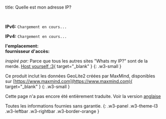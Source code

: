 title: Quelle est mon adresse IP?

<p>&nbsp;</p>
<p>
  <strong class="w3-large">IPv6:</strong> 
  <code class="w3-large w3-responsive" id="ip6" onclick="copyToClipboard('ip6');" style="cursor: copy;">Chargement en cours...</code>
</p>
<p>
  <strong class="w3-large">IPv4:</strong> 
  <code class="w3-large w3-responsive" id="ip4" onclick="copyToClipboard('ip4');" style="cursor: copy;">Chargement en cours...</code>
</p>
<div>
  <strong>l'emplacement:</strong>
  <span id="iploc"></span>
</div>
<div class="w3-small">
  <strong>fournisseur d'accès:</strong>
  <span id="ipasn"></span>
</div>


*inspiré par:* Parce que tous les autres sites "Whats my IP?" sont de la merde. [Host yourself :3](https://git.clerie.de/clerie/ip.clerie.de){ target="_blank" }
{: .w3-small }

Ce produit inclut les données GeoLite2 créées par MaxMind, disponibles sur [https://www.maxmind.com](https://www.maxmind.com){ target="_blank" }
{: .w3-small }

Cette page n'a pas encore été entièrement traduite. Voir la version [anglaise](../../en/ip)

Toutes les informations fournies sans garantie.
{: .w3-panel .w3-theme-l3 .w3-leftbar .w3-rightbar .w3-border-orange }

<script>
var lang = "fr";
var sErr404 = "Erreur: erreur interne.";
var sErr = "Erreur : Impossible d'obtenir l'IP.";

function copyToClipboard(id) {
  let ip = document.getElementById(id);
  navigator.clipboard.writeText(ip.textContent);
}

function GetLangString(dict) {
  if (lang in dict) {
    return dict[lang];
  }
  else if ("en" in dict) {
    return dict["en"];
  }
  else {
    return dict[0];
  }
}

var gettingLoc = false;
function getLoc(ip_id) {
  if (gettingLoc) {
    return;
  }
  gettingLoc = true;
  let loc = document.getElementById("iploc");
  fetch('https://wie-lautet-' + ip_id + '.epwg.de/?city')
  .then(
    function(response) {
      if (response.status == 200) {
        response.json().then(
          function(data) {
            let locstr = "";
            if ("continent" in data) {
              locstr += GetLangString(data["continent"]["names"])
            }
            if ("country" in data) {
              locstr += " / " + GetLangString(data["country"]["names"])
            }
            if ("subdivisions" in data) {
              locstr += " / " + GetLangString(data["subdivisions"][0]["names"])
            }
            if ("city" in data) {
              locstr += " / " + GetLangString(data["city"]["names"])
            }
            loc.textContent = locstr;
          }
        );
      }
    }
  );
}

var gettingAsn = false;
function getAsn(ip_id) {
  if (gettingAsn) {
    return;
  }
  gettingAsn = true;
  let asn = document.getElementById("ipasn");
  fetch('https://wie-lautet-' + ip_id + '.epwg.de/?asn')
  .then(
    function(response) {
      if (response.status == 200) {
        response.json().then(
          function(data) {
            asn.textContent = data["autonomous_system_organization"];
          }
        );
      }
    }
  );
}

function getIp(ip_id) {
  let ip = document.getElementById(ip_id);
  fetch('https://wie-lautet-' + ip_id + '.epwg.de/')
  .then(
    function(response) {
      if (response.status !== 200) {
        ip.textContent = sErr404;
        return;
      }
      response.text().then(function(text) {
        ip.textContent = text;
        getLoc(ip_id);
        getAsn(ip_id);
      });
    }
  )
  .catch(
    function(err) {
      ip.textContent = sErr;
    }
  );
}

getIp("ip4");
getIp("ip6");
</script>